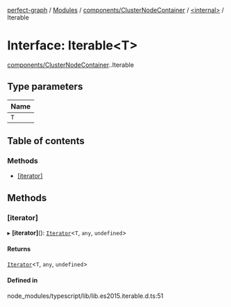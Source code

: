 [perfect-graph](../README.md) / [Modules](../modules.md) / [components/ClusterNodeContainer](../modules/components_ClusterNodeContainer.md) / [<internal\>](../modules/components_ClusterNodeContainer._internal_.md) / Iterable

# Interface: Iterable<T\>

[components/ClusterNodeContainer](../modules/components_ClusterNodeContainer.md).[<internal>](../modules/components_ClusterNodeContainer._internal_.md).Iterable

## Type parameters

| Name |
| :------ |
| `T` |

## Table of contents

### Methods

- [[iterator]](components_ClusterNodeContainer._internal_.Iterable.md#[iterator])

## Methods

### [iterator]

▸ **[iterator]**(): [`Iterator`](components_ClusterNodeContainer._internal_.Iterator.md)<`T`, `any`, `undefined`\>

#### Returns

[`Iterator`](components_ClusterNodeContainer._internal_.Iterator.md)<`T`, `any`, `undefined`\>

#### Defined in

node_modules/typescript/lib/lib.es2015.iterable.d.ts:51
